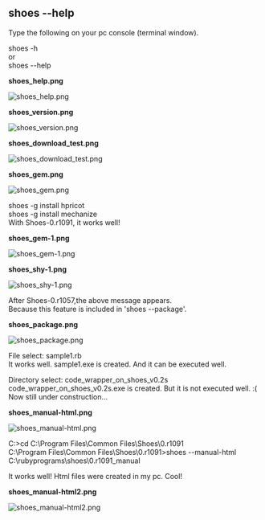 shoes --help
------------

Type the following on your pc console (terminal window). <br>

shoes -h <br>
or <br>
shoes --help <br>

**shoes\_help.png**

![shoes\_help.png](http://www.rin-shun.com/rubylearning/shoes/shoes_tutorial_html/images/shoes_help.png) <!-- patch -->


**shoes\_version.png**

![shoes\_version.png](http://www.rin-shun.com/rubylearning/shoes/shoes_tutorial_html/images/shoes_version.png) <!-- patch -->


**shoes\_download\_test.png**

![shoes\_download\_test.png](http://www.rin-shun.com/rubylearning/shoes/shoes_tutorial_html/images/shoes_download_test.png) <!-- patch -->


**shoes\_gem.png**

![shoes\_gem.png](http://www.rin-shun.com/rubylearning/shoes/shoes_tutorial_html/images/shoes_gem.png) <!-- patch -->

shoes -g install hpricot <br>
shoes -g install mechanize <br>
With Shoes-0.r1091, it works well! <br>

**shoes\_gem-1.png**

![shoes\_gem-1.png](http://www.rin-shun.com/rubylearning/shoes/shoes_tutorial_html/images/shoes_gem-1.png) <!-- patch -->


**shoes\_shy-1.png**

![shoes\_shy-1.png](http://www.rin-shun.com/rubylearning/shoes/shoes_tutorial_html/images/shoes_shy-1.png) <!-- patch -->

After Shoes-0.r1057,the above message appears. <br>
Because this feature is included in 'shoes --package'. <br>


**shoes\_package.png**

![shoes\_package.png](http://www.rin-shun.com/rubylearning/shoes/shoes_tutorial_html/images/shoes_package.png) <!-- patch -->

File select: sample1.rb <br>
It works well. sample1.exe is created. And it can be executed well.<br>

Directory select: code\_wrapper\_on\_shoes\_v0.2s <br>
code\_wrapper\_on\_shoes\_v0.2s.exe is created. But it is not executed well. :( <br>
Now still under construction... 


**shoes\_manual-html.png**

![shoes\_manual-html.png](http://www.rin-shun.com/rubylearning/shoes/shoes_tutorial_html/images/shoes_manual-html.png) <!-- patch -->

C:\>cd C:\Program Files\Common Files\Shoes\0.r1091 <br>
C:\Program Files\Common Files\Shoes\0.r1091>shoes --manual-html C:\rubyprograms\shoes\0.r1091\_manual <br>

It works well! Html files were created in my pc. Cool! <br>


**shoes\_manual-html2.png**

![shoes\_manual-html2.png](http://www.rin-shun.com/rubylearning/shoes/shoes_tutorial_html/images/shoes_manual-html2.png) <!-- patch -->
